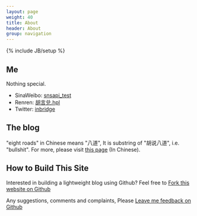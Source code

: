 ```yaml
---
layout: page
weight: 40
title: About
header: About
group: navigation
---
```

{% include JB/setup %}

## Me

Nothing special.

   * SinaWeibo: [snsapi_test](http://weibo.com/u/2862649054)
   * Renren: [胡言兑.hpl](http://www.renren.com/472085551/profile)
   * Twitter: [inbridge](https://twitter.com/inbridge)

## The blog

"eight roads" in Chinese means "八道", 
It is substring of "胡说八道", i.e. "bullshit".
For more, please visit 
[this page](/pages/hushuo.html) (In Chinese).

## How to Build This Site 

Interested in building a lightweight blog using Github?
Feel free to 
<a class="btn btn-small btn-info" href="https://github.com/hupili/hupili.github.com" title="Fork this website" target="_blank">Fork this website on Github</a>

Any suggestions, comments and complaints, Please 
<a class="btn btn-small btn-info" href="https://github.com/hupili/Feedback/issues/new" title="Leave Pili feedback using GitHub" target="_blank">Leave me feedback on Github</a>

